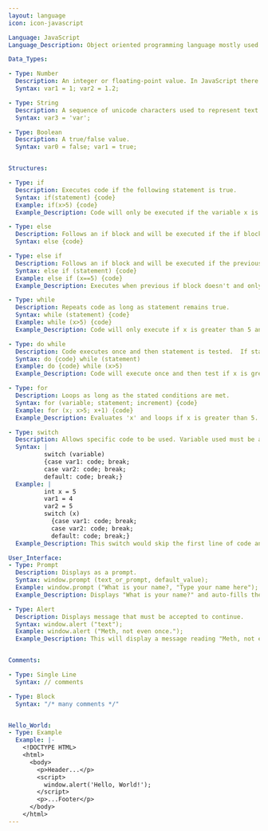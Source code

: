 ```yaml
---
layout: language
icon: icon-javascript

Language: JavaScript
Language_Description: Object oriented programming language mostly used to create interactive effects within web browsers.

Data_Types:

- Type: Number
  Description: An integer or floating-point value. In JavaScript there is no distincion between the 2 (internally they are all represented as floating point values).
  Syntax: var1 = 1; var2 = 1.2;

- Type: String
  Description: A sequence of unicode characters used to represent text.
  Syntax: var3 = 'var';

- Type: Boolean
  Description: A true/false value.
  Syntax: var0 = false; var1 = true;


Structures:

- Type: if
  Description: Executes code if the following statement is true.
  Syntax: if(statement) {code}
  Example: if(x>5) {code}
  Example_Description: Code will only be executed if the variable x is greater than 5.

- Type: else
  Description: Follows an if block and will be executed if the if block isn't.
  Syntax: else {code}

- Type: else if
  Description: Follows an if block and will be executed if the previous if block wasn't executed and the new parameters are met.
  Syntax: else if (statement) {code}
  Example: else if (x==5) {code}
  Example_Description: Executes when previous if block doesn't and only if x equals 5.

- Type: while
  Description: Repeats code as long as statement remains true.
  Syntax: while (statement) {code}
  Example: while (x>5) {code}
  Example_Description: Code will only execute if x is greater than 5 and will keep looping until x isn't greater than 5.

- Type: do while
  Description: Code executes once and then statement is tested.  If statement remains true the do while will keep looping.
  Syntax: do {code} while (statement)
  Example: do {code} while (x>5)
  Example_Description: Code will execute once and then test if x is greater than 5.  If it is then it'll loop, if not it'll move on.

- Type: for
  Description: Loops as long as the stated conditions are met.
  Syntax: for (variable; statement; increment) {code}
  Example: for (x; x>5; x+1) {code}
  Example_Description: Evaluates 'x' and loops if x is greater than 5.  After each execution the value of x will increase by '1'.

- Type: switch
  Description: Allows specific code to be used. Variable used must be an integer and the 'vars' must be constant. The switch will jump to the first case that's equal to your stated variable and do the rest of the codes from there (so it'll skip everything before the first case used).  If none of the cases are equal to your variable then it'll only execute the last section of code (the code following 'default').
  Syntax: |
          switch (variable)
          {case var1: code; break;
          case var2: code; break;
          default: code; break;}
  Example: |
          int x = 5
          var1 = 4
          var2 = 5
          switch (x)
            {case var1: code; break;
            case var2: code; break;
            default: code; break;}
  Example_Description: This switch would skip the first line of code and execute everything after that.

User_Interface:
- Type: Prompt
  Description: Displays as a prompt.
  Syntax: window.prompt (text_or_prompt, default_value);
  Example: window.prompt ("What is your name?, "Type your name here");
  Example_Description: Displays "What is your name?" and auto-fills the textbox with "Type your name here."

- Type: Alert
  Description: Displays message that must be accepted to continue.
  Syntax: window.alert ("text");
  Example: window.alert ("Meth, not even once.");
  Example_Description: This will display a message reading "Meth, not even once" and will require the user to acknowledge the message to continue.


Comments:

- Type: Single Line
  Syntax: // comments

- Type: Block
  Syntax: "/* many comments */"


Hello_World:
- Type: Example
  Example: |-
    <!DOCTYPE HTML>
    <html>
      <body>
        <p>Header...</p>
        <script>
          window.alert('Hello, World!');
        </script>
        <p>...Footer</p>
      </body>
    </html>
---
```

